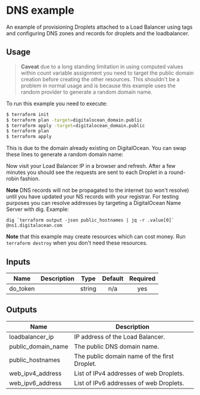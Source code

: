 # DNS example

An example of provisioning Droplets attached to a Load Balancer using tags and
configuring DNS zones and records for droplets and the loadbalancer.


## Usage

>**Caveat** due to a long standing limitation in using computed values within
count variable assignment you need to target the public domain creation before
creating the other resources. This shouldn't be a problem in normal usage and is
because this example uses the random provider to generate a random domain name.

To run this example you need to execute:

```bash
$ terraform init
$ terraform plan -target=digitalocean_domain.public
$ terraform apply -target=digitalocean_domain.public
$ terraform plan
$ terraform apply
```

This is due to the domain already existing on DigitalOcean. You can swap these
lines to generate a random domain name:

Now visit your Load Balancer IP in a browser and refresh. After a few minutes
you should see the requests are sent to each Droplet in a round-robin fashion.

**Note** DNS records will not be propagated to the internet (so won't resolve)
until you have updated your NS records with your registrar. For testing purposes
you can resolve addresses by targeting a DigitalOcean Name Server with dig.
Example:

```
dig `terraform output -json public_hostnames | jq -r .value[0]` @ns1.digitalocean.com
```

**Note** that this example may create resources which can cost money.
Run `terraform destroy` when you don't need these resources.

<!-- BEGINNING OF PRE-COMMIT-TERRAFORM DOCS HOOK -->
## Inputs

| Name | Description | Type | Default | Required |
|------|-------------|:----:|:-----:|:-----:|
| do\_token |  | string | n/a | yes |

## Outputs

| Name | Description |
|------|-------------|
| loadbalancer\_ip | IP address of the Load Balancer. |
| public\_domain\_name | The public DNS domain name. |
| public\_hostnames | The public domain name of the first Droplet. |
| web\_ipv4\_address | List of IPv4 addresses of web Droplets. |
| web\_ipv6\_address | List of IPv6 addresses of web Droplets. |

<!-- END OF PRE-COMMIT-TERRAFORM DOCS HOOK -->
